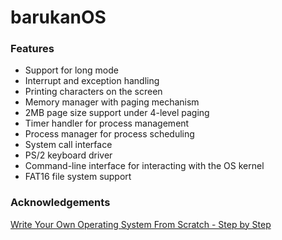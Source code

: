 # barukanOS

### Features

- Support for long mode
- Interrupt and exception handling
- Printing characters on the screen
- Memory manager with paging mechanism
- 2MB page size support under 4-level paging
- Timer handler for process management
- Process manager for process scheduling
- System call interface
- PS/2 keyboard driver
- Command-line interface for interacting with the OS kernel
- FAT16 file system support

### Acknowledgements
[Write Your Own Operating System From Scratch - Step by Step](https://www.udemy.com/course/writing-your-own-operating-system-from-scratch/)
